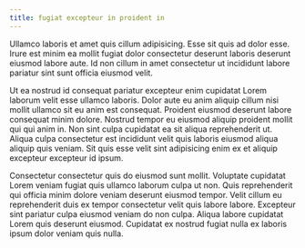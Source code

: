 ```yaml
---
title: fugiat excepteur in proident in
---
```


Ullamco laboris et amet quis cillum adipisicing. Esse sit quis ad dolor esse. Irure est minim ea mollit fugiat dolor consectetur deserunt laboris deserunt eiusmod labore aute. Id non cillum in amet consectetur ut incididunt labore pariatur sint sunt officia eiusmod velit.

Ut ea nostrud id consequat pariatur excepteur enim cupidatat Lorem laborum velit esse ullamco laboris. Dolor aute eu anim aliquip cillum nisi mollit ullamco sit eu anim est consequat. Proident eiusmod deserunt labore consequat minim dolore. Nostrud tempor eu eiusmod aliquip proident mollit qui qui anim in. Non sint culpa cupidatat ea sit aliqua reprehenderit ut. Aliqua culpa consectetur est incididunt velit quis laboris eiusmod aliqua aliquip quis veniam. Sit quis esse velit sint adipisicing enim ex et aliquip excepteur excepteur id ipsum.

Consectetur consectetur quis do eiusmod sunt mollit. Voluptate cupidatat Lorem veniam fugiat quis ullamco laborum culpa ut non. Quis reprehenderit qui officia minim dolore veniam deserunt eiusmod tempor. Velit cillum eu reprehenderit duis ex tempor consectetur velit quis labore labore. Excepteur sint pariatur culpa eiusmod veniam do non culpa. Aliqua labore cupidatat Lorem quis deserunt eiusmod. Cupidatat ex nostrud fugiat nulla ex laboris ipsum dolor veniam quis nulla.
